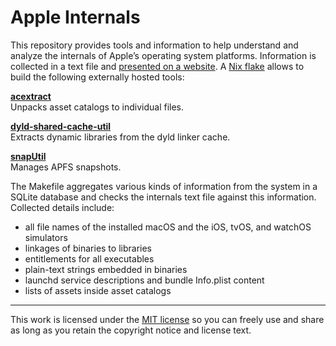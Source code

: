 Apple Internals
===============

This repository provides tools and information to help understand and analyze the internals 
of Apple’s operating system platforms. Information is collected in a text file and 
[presented on a website](https://mroi.github.io/apple-internals). A [Nix 
flake](https://nixos.wiki/wiki/Flakes) allows to build the following externally hosted 
tools:

[**acextract**](https://github.com/bartoszj/acextract)  
Unpacks asset catalogs to individual files.

[**dyld-shared-cache-util**](https://github.com/antons/dyld-shared-cache-big-sur)  
Extracts dynamic libraries from the dyld linker cache.

[**snapUtil**](https://github.com/ahl/apfs)  
Manages APFS snapshots.

The Makefile aggregates various kinds of information from the system in a SQLite database 
and checks the internals text file against this information. Collected details include:

* all file names of the installed macOS and the iOS, tvOS, and watchOS simulators
* linkages of binaries to libraries
* entitlements for all executables
* plain-text strings embedded in binaries
* launchd service descriptions and bundle Info.plist content
* lists of assets inside asset catalogs

___
This work is licensed under the [MIT license](https://mit-license.org) so you can freely use 
and share as long as you retain the copyright notice and license text.
